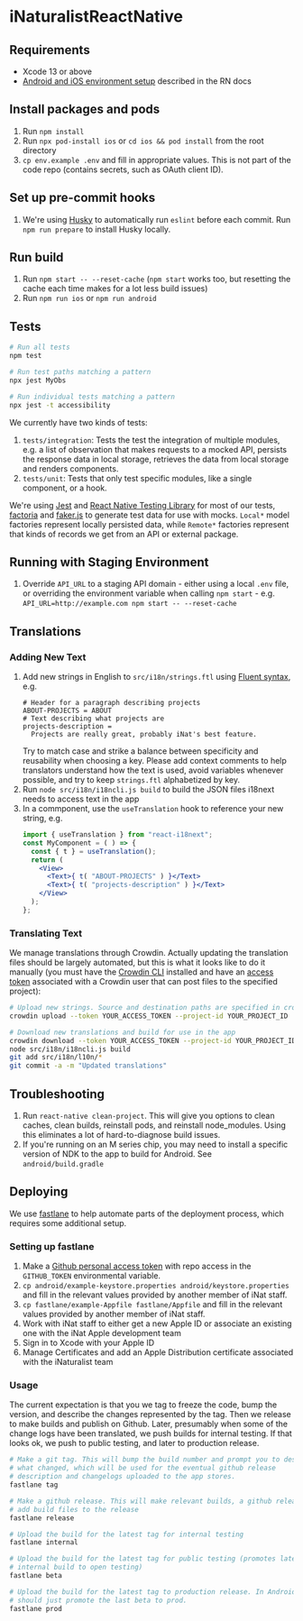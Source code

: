 # iNaturalistReactNative

## Requirements

* Xcode 13 or above
* [Android and iOS environment setup](https://reactnative.dev/docs/environment-setup) described in the RN docs

## Install packages and pods

1. Run `npm install`
1. Run `npx pod-install ios` or `cd ios && pod install` from the root directory
1. `cp env.example .env` and fill in appropriate values. This is not part of the code repo (contains secrets, such as OAuth client ID).

## Set up pre-commit hooks

1. We're using [Husky](https://typicode.github.io/husky/#/) to automatically run `eslint` before each commit. Run `npm run prepare` to install Husky locally.

## Run build

1. Run `npm start -- --reset-cache` (`npm start` works too, but resetting the cache each time makes for a lot less build issues)
2. Run `npm run ios` or `npm run android`

## Tests

```bash
# Run all tests
npm test

# Run test paths matching a pattern
npx jest MyObs

# Run individual tests matching a pattern
npx jest -t accessibility
```

We currently have two kinds of tests:

1. `tests/integration`: Tests the test the integration of multiple modules, e.g. a list of observation that makes requests to a mocked API, persists the response data in local storage, retrieves the data from local storage and renders components.
1. `tests/unit`: Tests that only test specific modules, like a single component, or a hook.

We're using [Jest](https://jestjs.io/) and [React Native Testing Library](https://callstack.github.io/react-native-testing-library/) for most of our tests, [factoria](https://github.com/phanan/factoria) and [faker.js](https://github.com/Marak/faker.js/) to generate test data for use with mocks. `Local*` model factories represent locally persisted data, while `Remote*` factories represent that kinds of records we get from an API or external package.

## Running with Staging Environment

1. Override `API_URL` to a staging API domain - either using a local `.env` file, or overriding the environment variable when calling `npm start` - e.g. `API_URL=http://example.com npm start -- --reset-cache`

## Translations

### Adding New Text

1. Add new strings in English to `src/i18n/strings.ftl` using [Fluent syntax](https://projectfluent.org/fluent/guide/), e.g.
    ```Fluent
    # Header for a paragraph describing projects
    ABOUT-PROJECTS = ABOUT
    # Text describing what projects are
    projects-description =
      Projects are really great, probably iNat's best feature.
    ```
    Try to match case and strike a balance between specificity and reusability when choosing a key. Please add context comments to help translators understand how the text is used, avoid variables whenever possible, and try to keep `strings.ftl` alphabetized by key.
1. Run `node src/i18n/i18ncli.js build` to build the JSON files i18next needs to access text in the app
1. In a commponent, use the `useTranslation` hook to reference your new string, e.g.
    ```jsx
    import { useTranslation } from "react-i18next";
    const MyComponent = ( ) => {
      const { t } = useTranslation();
      return (
        <View>
          <Text>{ t( "ABOUT-PROJECTS" ) }</Text>
          <Text>{ t( "projects-description" ) }</Text>
        </View>
      );
    };
    ````

### Translating Text

We manage translations through Crowdin. Actually updating the translation files should be largely automated, but this is what it looks like to do it manually (you must have the [Crowdin CLI](https://github.com/crowdin/crowdin-cli) installed and have an [access token](https://crowdin.com/settings#api-key) associated with a Crowdin user that can post files to the specified project):

```bash
# Upload new strings. Source and destination paths are specified in crowdin.yml
crowdin upload --token YOUR_ACCESS_TOKEN --project-id YOUR_PROJECT_ID

# Download new translations and build for use in the app
crowdin download --token YOUR_ACCESS_TOKEN --project-id YOUR_PROJECT_ID
node src/i18n/i18ncli.js build
git add src/i18n/l10n/*
git commit -a -m "Updated translations"
```

## Troubleshooting

1. Run `react-native clean-project`. This will give you options to clean caches, clean builds, reinstall pods, and reinstall node_modules. Using this eliminates a lot of hard-to-diagnose build issues.
1. If you're running on an M series chip, you may need to install a specific version of NDK to the app to build for Android. See `android/build.gradle`


## Deploying

We use [fastlane](https://docs.fastlane.tools/) to help automate parts of the deployment process, which requires some additional setup.

### Setting up fastlane

1. Make a [Github personal access token](https://github.com/settings/tokens/) with repo access in the `GITHUB_TOKEN` environmental variable.
1. `cp android/example-keystore.properties android/keystore.properties` and fill in the relevant values provided by another member of iNat staff.
1. `cp fastlane/example-Appfile fastlane/Appfile` and fill in the relevant values provided by another member of iNat staff.
1. Work with iNat staff to either get a new Apple ID or associate an existing one with the iNat Apple development team
1. Sign in to Xcode with your Apple ID
1. Manage Certificates and add an Apple Distribution certificate associated with the iNaturalist team


### Usage

The current expectation is that you we tag to freeze the code, bump the version, and describe the changes represented by the tag. Then we release to make builds and publish on Github. Later, presumably when some of the change logs have been translated, we push builds for internal testing. If that looks ok, we push to public testing, and later to production release.

```zsh
# Make a git tag. This will bump the build number and prompt you to describe
# what changed, which will be used for the eventual github release
# description and changelogs uploaded to the app stores.
fastlane tag

# Make a github release. This will make relevant builds, a github release, and
# add build files to the release
fastlane release

# Upload the build for the latest tag for internal testing
fastlane internal

# Upload the build for the latest tag for public testing (promotes latest
# internal build to open testing)
fastlane beta

# Upload the build for the latest tag to production release. In Android, this
# should just promote the last beta to prod.
fastlane prod
```
